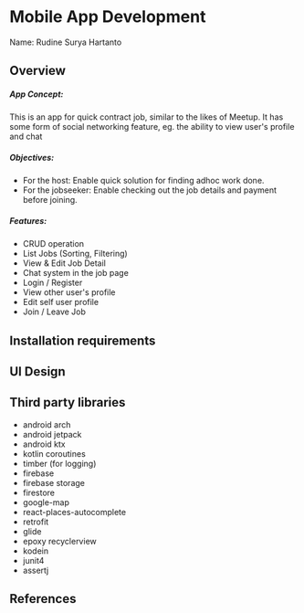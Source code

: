 # Mobile App Development

Name: Rudine Surya Hartanto

## Overview

##### App Concept:
This is an app for quick contract job, similar to the likes of Meetup.
It has some form of social networking feature, eg. the ability to view user's profile and chat


##### Objectives:
+ For the host: Enable quick solution for finding adhoc work done.
+ For the jobseeker: Enable checking out the job details and payment before joining.
 

##### Features:
 + CRUD operation
 + List Jobs (Sorting, Filtering)
 + View & Edit Job Detail
 + Chat system in the job page
 + Login / Register
 + View other user's profile
 + Edit self user profile
 + Join / Leave Job


## Installation requirements


## UI Design


## Third party libraries

+ android arch
+ android jetpack
+ android ktx
+ kotlin coroutines
+ timber (for logging)
+ firebase
+ firebase storage
+ firestore
+ google-map
+ react-places-autocomplete
+ retrofit
+ glide
+ epoxy recyclerview
+ kodein
+ junit4
+ assertj


## References